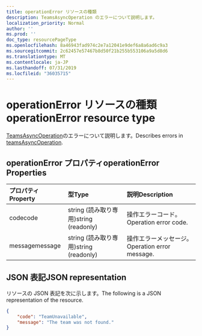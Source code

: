 ```yaml
---
title: operationError リソースの種類
description: TeamsAsyncOperation のエラーについて説明します。
localization_priority: Normal
author: ''
ms.prod: ''
doc_type: resourcePageType
ms.openlocfilehash: 8a46943fad974c2e7a12041e9def6a8a6ad6c9a3
ms.sourcegitcommit: 2c62457e57467b8d50f21b255b553106a9a5d8d6
ms.translationtype: MT
ms.contentlocale: ja-JP
ms.lasthandoff: 07/31/2019
ms.locfileid: "36035715"
---
```

# <a name="operationerror-resource-type"></a><span data-ttu-id="47b13-103">operationError リソースの種類</span><span class="sxs-lookup"><span data-stu-id="47b13-103">operationError resource type</span></span>



<span data-ttu-id="47b13-104">[TeamsAsyncOperation](teamsasyncoperation.md)のエラーについて説明します。</span><span class="sxs-lookup"><span data-stu-id="47b13-104">Describes errors in [teamsAsyncOperation](teamsasyncoperation.md).</span></span>

## <a name="operationerror-properties"></a><span data-ttu-id="47b13-105">operationError プロパティ</span><span class="sxs-lookup"><span data-stu-id="47b13-105">operationError Properties</span></span>
| <span data-ttu-id="47b13-106">プロパティ</span><span class="sxs-lookup"><span data-stu-id="47b13-106">Property</span></span>     | <span data-ttu-id="47b13-107">型</span><span class="sxs-lookup"><span data-stu-id="47b13-107">Type</span></span>   |<span data-ttu-id="47b13-108">説明</span><span class="sxs-lookup"><span data-stu-id="47b13-108">Description</span></span>|
|:---------------|:--------|:----------|
|<span data-ttu-id="47b13-109">code</span><span class="sxs-lookup"><span data-stu-id="47b13-109">code</span></span>|<span data-ttu-id="47b13-110">string (読み取り専用)</span><span class="sxs-lookup"><span data-stu-id="47b13-110">string (readonly)</span></span>|<span data-ttu-id="47b13-111">操作エラーコード。</span><span class="sxs-lookup"><span data-stu-id="47b13-111">Operation error code.</span></span>|
|<span data-ttu-id="47b13-112">message</span><span class="sxs-lookup"><span data-stu-id="47b13-112">message</span></span>|<span data-ttu-id="47b13-113">string (読み取り専用)</span><span class="sxs-lookup"><span data-stu-id="47b13-113">string (readonly)</span></span>|<span data-ttu-id="47b13-114">操作エラーメッセージ。</span><span class="sxs-lookup"><span data-stu-id="47b13-114">Operation error message.</span></span>|

## <a name="json-representation"></a><span data-ttu-id="47b13-115">JSON 表記</span><span class="sxs-lookup"><span data-stu-id="47b13-115">JSON representation</span></span>

<span data-ttu-id="47b13-116">リソースの JSON 表記を次に示します。</span><span class="sxs-lookup"><span data-stu-id="47b13-116">The following is a JSON representation of the resource.</span></span>

<!-- {
  "blockType": "resource",
  "@odata.type": "microsoft.graph.operationError"
}-->

```json
{
    "code": "TeamUnavailable",
    "message": "The team was not found."
}
```

<!-- uuid: 069fadaa-52db-4ced-85d5-74f7caa2c66f
2015-10-25 14:57:30 UTC -->
<!-- {
  "type": "#page.annotation",
  "description": "operation error resource",
  "keywords": "",
  "section": "documentation",
  "tocPath": ""
}-->
